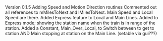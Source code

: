 Version 0.1.5
Adding Speed and Motion Direction routines
Commented out all references to mMilesToNext and lMilesToNext. Main Speed and Local Speed are there.
Added Express feature to Local and Main Lines.
Added to Express mode; showing the station name when the train is in range of the station.
Added a Constant, Main_Over_Local, to Switch between to get to station AND Main stopping at station on the Main Line. (setable via gui???)
